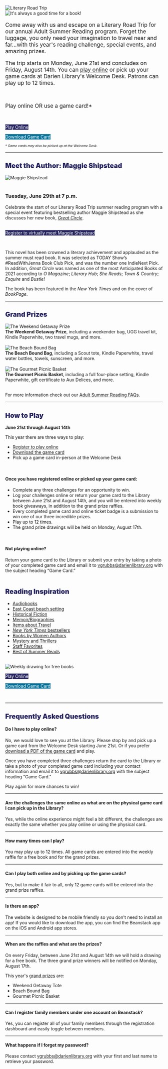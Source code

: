 <div class="row">
<div class="col-md-8">
<img class="img-responsive center-block" src="/uploads/departments/readers_advisory/asr_2021_Literary Road_Trip_text.png" alt="Literary Road Trip" />
<br />
</div>
<div class="col-md-4">
<img class="img-responsive center-block" src="/uploads/departments/readers_advisory/asr_2021_van.png" alt="It's always a good time for a book!" />

</div>
</div>


<div class="row">
<div class="col-md-8">

<p style="font-size:1.25em !important;">Come away with us and escape on a Literary Road Trip for our annual Adult Summer Reading program. Forget the luggage, you only need your imagination to travel near and far...with this year's reading challenge, special events, and amazing prizes.</p>

<p style="font-size:1.25em !important;">The trip starts on Monday, June 21st and concludes on Friday, August 14th. You can <a href="https://dar.to/3ifssuX">play online</a> or pick up your game cards at Darien Library's Welcome Desk. Patrons can play up to 12 times.</p>
<br />
</div>
<div class="col-md-4">
<p style="font-size:1.25em !important;">Play online OR use a game card!*</p>
<br />
<div class="row">
<div class="col-xs-12 col-md-12">
<p>
<a href="https://dar.to/3ifssuX" class="btn-u btn-u-dark-blue btn-block" style="text-decoration:none; color:#fff; background-color:#25235e;">Play Online</a>
</p>
</div>
<div class="col-xs-12 col-md-12">
<p>
<a href="https://dar.to/3vknW3M" class="btn-u btn-primary btn-block" style="text-decoration:none; color:#fff; background-color:#007299;">Download Game Card</a>
</p>
</div>
</div>
<p style="font-size:.75em !important;"><em>* Game cards may also be picked up at the Welcome Desk.</em></p>
</div>
</div>

<hr />

<div class="container content">
<div class="text-center margin-bottom-50">
<h2 class="title-v2 title-center" style="color: #25235e; font-weight: 900;">Meet the Author: Maggie Shipstead</h2>
</div>
</div>

<div class="row">
<div class="col-md-6">
<img class="img-responsive center-block" src="/uploads/departments/adults/maggie_shipstead.jpg" alt="Maggie Shipstead" />
<br />
<br />

</div>
<div class="col-md-6">

### Tuesday, June 29th at 7 p.m.
Celebrate the start of our Literary Road Trip summer reading program with a special event featuring bestselling author Maggie Shipstead as she discusses her new book, _[Great Circle](https://dar.to/3v1XEmT "Great Circle")_. 
<br />
<br />

<p>
<a href="https://dar.to/34PGL3X" class="btn-u btn-primary" style="text-decoration:none; color:#fff; background-color:#25235e;">Register to virtually meet Maggie Shipstead</a>
</p>
<br />

This novel has been crowned a literary achievement and applauded as the summer must read book. It was selected as TODAY Show’s #ReadWithJenna Book Club Pick, and was the number one IndieNext Pick. In addition, _Great Circle_ was named as one of the most Anticipated Books of 2021 according to _O Magazine_; _Literary Hub_; _She Reads_; _Town & Country_; _Esquire_ and _Bustle!_ 

The book has been featured in the _New York Times_ and on the cover of _BookPage_.

</div>
</div>
<hr />

<a id="prizes"></a>
<div class="container content">
<div class="text-center margin-bottom-50">
<h2 class="title-v2 title-center" style="color: #25235e; font-weight: 900;">Grand Prizes</h2>
</div>
</div>

<div class="row">
<div class="col-md-4">
<img class="img-responsive center-block" src="/uploads/departments/readers_advisory/summer_reading/asr_2021_weekend_web.png" alt="The Weekend Getaway Prize" />
<br />
<caption><strong>The Weekend Getaway Prize</strong>, including a weekender bag, UGG travel kit, Kindle Paperwhite, two travel mugs, and more.</caption>
<br />
<br />
</div>
<div class="col-md-4">
<img class="img-responsive center-block" src="/uploads/departments/readers_advisory/summer_reading/asr_2021_beach_web.png" alt="The Beach Bound Bag" />
<br />
<caption><strong>The Beach Bound Bag</strong>, including a Scout tote, Kindle Paperwhite, travel water bottles, towels, sunscreen, and more.</caption>
<br />
<br />
</div>
<div class="col-md-4">
<img class="img-responsive center-block" src="/uploads/departments/readers_advisory/summer_reading/asr_2021_picnic_web.png" alt="The Gourmet Picnic Basket" />
<br />
<caption><strong>The Gourmet Picnic Basket</strong>, including a full four-place setting, Kindle Paperwhite, gift certificate to Aux Delices, and more.</caption>
<br />
<br />
</div>
</div>

For more information check out our [Adult Summer Reading FAQs](#faqs).

<hr>

<div class="row">
<div class="col-md-6">
<h2 style="color: #25235e; font-weight: 900;">How to Play</h2>

**June 21st through August 14th**<br />

This year there are three ways to play: 

* [Register to play online](https://dar.to/3ifssuX "Register online") 
* [Download the game card](https://dar.to/3vknW3M "Download a Game Card")
* Pick up a game card in-person at the Welcome Desk
<br />

#### Once you have registered online or picked up your game card: 

* Complete any three challenges for an opportunity to win.
* Log your challenges online or return your game card to the Library between June 21st and August 14th, and you will be entered into weekly book giveaways, in addition to the grand prize raffles.
* Every completed game card and online ticket badge is a submission to win one of our three incredible prizes.
* Play up to 12 times.
* The grand prize drawings will be held on Monday, August 17th.
<br />

</div>
<div class="col-md-6">

#### Not playing online?
Return your game card to the Library or submit your entry by taking a photo of your completed game card and email it to [vgrubbs@darienlibrary.org](mailto:vgrubbs@darienlibrary.org "Email Virginia") with the subject heading “Game Card.”
<br />
<br />

<div class="row">
<div class="col-xs-7 col-md-8">
<h2 style="color: #25235e; font-weight: 900;">Reading Inspiration</h2>

* [Audiobooks](https://www.darienlibrary.org/list/926 "Audiobooks")
* [East Coast beach setting](https://www.darienlibrary.org/list/927 "Books with an East Coast beach setting")
* [Historical Fiction](https://www.darienlibrary.org/list/928 "Historical Fiction")
* [Memoir/Biographies](https://www.darienlibrary.org/list/929 "Memoir/Biographies")
* [Items about Travel](https://www.darienlibrary.org/list/932 "Items about Travel")
* [_New York Times_ bestsellers](https://www.darienlibrary.org/list/930 "New York Times bestsellers")
* [Books by Women Authors](https://www.darienlibrary.org/list/934 "Books by Women Authors")
* [Mystery and Thrillers](https://www.darienlibrary.org/list/933 "Mystery and Thrillers")
* [Staff Favorites](https://www.darienlibrary.org/list/935 "Staff Favorites")
* [Best of Summer Reads](https://www.darienlibrary.org/list/936 "Best of Summer Reads")
<br />
</div>
<div class="col-xs-5 col-md-4">

<img class="img-responsive center-block" src="/uploads/departments/readers_advisory/summer_reading/weekly_book_giveaway.png" alt="Weekly drawing for free books" />
</div>
</div>
</div>
</div>

<div class="row">
<div class="col-xs-12 col-md-6">
<p>
<a href="https://dar.to/3ifssuX" class="btn-u btn-primary btn-block" style="text-decoration:none; color:#fff; background-color:#25235e">Play Online</a>
</p>
</div>
<div class="col-xs-12 col-md-6">
<p>
<a href="https://dar.to/3vknW3M" class="btn-u btn-primary btn-block" style="text-decoration:none; color:#fff; background-color:#007299;">Download Game Card</a>
</p>
</div>
</div>
<br />

<hr />
<a id="faqs"></a>
<div class="container content">
<div class="text-center margin-bottom-50">
<h2 class="title-v2 title-center" style="color: #25235e; font-weight: 900;">Frequently Asked Questions</h2>
</div>
</div>

#### Do I have to play online?
No, we would love to see you at the Library. Please stop by and pick up a game card from the Welcome Desk starting June 21st. Or if you prefer [download a PDF of the game card](https://dar.to/3vknW3M "download a PDF of the game card") and play.  

Once you have completed three challenges return the card to the Library or take a photo of your completed game card including your contact information and email it to [vgrubbs@darienlibrary.org](mailto:vgrubbs@darienlibrary.org "Email Virginia") with the subject heading "Game Card." 

Play again for more chances to win!
<hr>

#### Are the challenges the same online as what are on the physical game card I can pick up in the Library? 

Yes, while the online experience might feel a bit different, the challenges are exactly the same whether you play online or using the physical card.
<hr>

#### How many times can I play? 
You may play up to 12 times. All game cards are entered into the weekly raffle for a free book and for the grand prizes. 
<hr>

#### Can I play both online and by picking up the game cards? 
Yes, but to make it fair to all, only 12 game cards will be entered into the grand prize raffles. 
<hr />

#### Is there an app?
The website is designed to be mobile friendly so you don't need to install an app! If you would like to download the app, you can find the Beanstack app on the iOS and Android app stores.
<hr>

#### When are the raffles and what are the prizes?  
On every Friday, between June 21st and August 14th we will hold a drawing for a free book. The three grand prize winners will be notified on Monday, August 17th.

This year's [grand prizes](#prizes) are: 
* Weekend Getaway Tote
* Beach Bound Bag
* Gourmet Picnic Basket 
<hr>

#### Can I register family members under one account on Beanstack? 
Yes, you can register all of your family members through the registration dashboard and easily toggle between members. 
<hr>

#### What happens if I forget my password? 
Please contact [vgrubbs@darienlibrary.org](mailto:vgrubbs@darienlibrary.org "Email Virginia") with your first and last name to retrieve your password. 


<!-- <div class="row">
<div class="col-md-2">
	<img class="img-responsive center-block" src="/uploads/departments/youth/summer_reading/2019_jupiter_illustration.jpg" alt="Are we playing Drops of Jupiter yet?" />
	<img class="img-responsive center-block" src="/uploads/departments/youth/summer_reading/2019_star_illustrations.jpg" alt="Are we playing Drops of Jupiter yet?" />
</div>
<div class="col-md-3">
<h2 style="color: #007299;">Book Inspiration</h2>

* [Books with Time in the title](https://dar.to/2XO6lUv "Books with Time in the title")
* [Audiobooks](https://dar.to/2ZOJpWi "Audiobooks")
* [Staff Favorites](https://dar.to/2R6Rfpf "Staff Favorites")
* [Historical Fiction](https://dar.to/2MJqrJ9 "Historical Fiction")
* [Books Set in the Summer](https://dar.to/2MGF5Rm "Books Set in the Summer")
* [Non-Fiction Books](https://dar.to/2XMoced "Non-Fiction Books")
* [Book from a booklist](https://dar.to/2WC7A6q "Book from a booklist")

</div>
</div> 

<div class="margin-bottom-40"></div>

<h2 style="color: #007299;">Online Summer Events</h2>

<div class="row">
<div class="col-md-4">

<img class="img-responsive center-block" src="/uploads/general_stock_photos/hat_book_blanket.jpg" alt="Enjoy your summer" />

<h2 style="color: #007299;">Virtual Meet the Author: <br />TBD</h2>

**TBD**

Something something something something here. Something something something something here. Something something something something here.

</div>
<div class="col-md-4">

<img class="img-responsive center-block" src="/uploads/departments/adults/beach_books_asr.jpg" alt="There's always time for a good book!" />

<h2 style="color: #007299;">Books 'n Banter: Summer Edition</h2>

<br />

**Thursday, July 9th at 10 a.m.**

Join Darien Library's Readers Advisory team as we discuss what books we are packing into our beach bags this summer. [Register](https://dar.to/2YPuI3w "Register for Books 'n Banter") for this online program.

</div>
<div class="col-md-4">

<img class="img-responsive center-block" src="/uploads/departments/adults/time_travel_clocks_asr.jpg" alt="Clocks traveling through time" />

<h2 style="color: #007299;">Time Travel Trivia</h2>

<br />

**Sunday, July 19th at 5 p.m.**

Calling all trivia fans. Join us for a special edition of trivia night where we will dive back into time and test your knowledge from decades of the past. [Register](https://dar.to/30PIlCc "Register for Time Travel Trivia") for this online program.

</div>
</div> -->